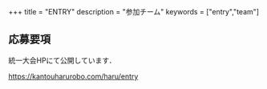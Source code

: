 +++
title = "ENTRY"
description = "参加チーム"
keywords = ["entry","team"]



## 応募要項
統一大会HPにて公開しています．

https://kantouharurobo.com/haru/entry

<!-- ## 今後の書類公開予定 --> 

<!-- ### エントリーチーム一覧 -->


<style type="text/css">
    table th, table td {
        padding : 20px 10px;
    }
    table th {
        border-width: 2px 0px;
        border-style: solid;
        border-color: pink;
    }
    table td {
        border-width: 1px 0px;
        border-style: solid;
        border-color: pink;
    }
</style>
